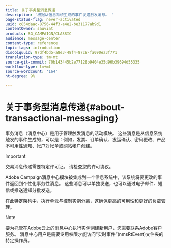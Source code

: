 ```yaml
---
title: 关于事务型消息传递
description: '根据从信息系统生成的事件发送触发消息。 '
page-status-flag: never-activated
uuid: c854daac-8756-44f3-a4e2-be31177ab9d1
contentOwner: sauviat
products: SG_CAMPAIGN/CLASSIC
audience: message-center
content-type: reference
topic-tags: introduction
discoiquuid: 97df4bd5-a8e3-48f4-87c8-fa090ea3f771
translation-type: tm+mt
source-git-commit: 70b143445b2e77128b9404e35d96b39694d55335
workflow-type: tm+mt
source-wordcount: '164'
ht-degree: 9%

---
```



# 关于事务型消息传递{#about-transactional-messaging}

事务消息（消息中心）是用于管理触发消息的活动模块。 这些消息是从信息系统触发的事件生成的，可以是：例如，发票、订单确认、发运确认、密码更改、产品不可用性通知、帐户对帐单或网站帐户创建。

>[!IMPORTANT]
>
>交易消息传递需要特定许可证。 请检查您的许可协议。

Adobe Campaign消息中心模块被集成到一个信息系统中，该系统将要更改的事件返回到个性化事务性消息。 这些消息可以单独发送，也可以通过电子邮件、短信或推送通知分批发送。

在此特定架构中，执行单元与控制实例分离，这确保更高的可用性和更好的负载管理。

>[!NOTE]
>
>要为托管在Adobe云上的消息中心执行实例创建新用户，您需要联系Adobe客户服务。 消息中心用户是需要专用权限才能访问“实时事件”(nmsRtEvent)文件夹的特定操作员。
